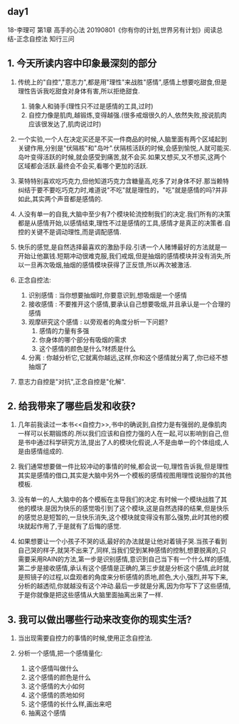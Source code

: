 ## day1

18-李理可
第1章 高手的心法
20190801《你有你的计划,世界另有计划》阅读总结-正念自控法
知行三问

## 1. 今天所读内容中印象最深刻的部分

1. 传统上的"自控","意志力",都是用"理性"来战胜"感情",感情上想要吃甜食,但是理性告诉我吃甜食对身体有害,所以拒绝甜食.
	1. 骑象人和骑手(理性只不过是感情的工具,过时)
	2. 自控力像是肌肉,越锻炼,变得越强.(很多戒烟很久的人,依然失败,按说肌肉应该很发达了,肌肉说过时)

2. 一个实验,一个人在决定买还是不买一件商品的时候,人脑里面有两个区域起到关键作用,分别是"伏隔核"和"岛叶".伏隔核活跃的时候,会感到愉悦,人就可能买.岛叶变得活跃的时候,就会感受到痛苦,就不会买.如果又想买,又不想买,这两个区域都会活跃.最终会不会买,看哪个更加的活跃.

3. 莱特特别喜欢吃巧克力,但他知道巧克力含糖量高,吃多了对身体不好.那当赖特纠结于要不要吃巧克力时,难道说"不吃"就是理性的，"吃"就是感情的吗?并非如此,其实两个声音都是感情的.

4. 人没有单一的自我,大脑中至少有7个模块轮流控制我们的决定.我们所有的决策都是从感情开始,以感情结束,理性不过是感情的工具,感情才是真正的决策者.自控的关键不是调动理性,而是调配感情.

5. 快乐的感觉,是自然选择最喜欢的激励手段.引诱一个人赌博最好的方法就是一开始让他赢钱.短期冲动很难克服,我们戒烟,但是抽烟的感情模块并没有消失,所以一旦再次吸烟,抽烟的感情模块获得了正反馈,所以再次被激活.

6. 正念自控法:
	1. 识别感情 : 当你想要抽烟时,你要意识到,想吸烟是一个感情
	2. 接收感情 : 不要推开这个感情,要承认自己想要吸烟,并且承认是一个合理的感情
	3. 观摩研究这个感情 : 以旁观者的角度分析一下问题?
		1. 感情的力量有多强
		2. 你身体的哪个部分有吸烟的需求
		3. 这个感情的颜色是什么?材质是什么
	4. 分离 : 你越分析它,它就离你越远,这样,你和这个感情就分离了,你已经不想抽烟了

7. 意志力自控是"对抗",正念自控是"化解".

## 2. 给我带来了哪些启发和收获?

1. 几年前我读过一本书<<自控力>>,书中的确说到,自控力是有强弱的,是像肌肉一样可以长期锻炼的.所以我们应该和自控力强的人在一起,可以影响到自己,但是书中通过科学研究方法,提出了人的模块化假说,人不是由单一的个体组成,人是由感情组成的.

2. 我们通常想要做一件比较冲动的事情的时候,都会说一句,理性告诉我,但是理性其实是感情的借口,其实是大脑中另外一个模板的感情视图用理性说服你的其他模板.

3. 没有单一的人,大脑中的各个模板在主导我们的决定.有时候一个模块战胜了其他的模块.是因为快乐的感觉吸引到了这个模块,这是自然选择的结果,但是快乐的感觉总是短暂的,一旦快乐消失,这个模块就变得没有那么强势,此时其他的模块就起作用了,于是就有了后悔的感觉.

4. 如果想要让一个小孩子不哭的话,最好的办法就是让他对着镜子哭.当孩子看到自己哭的样子,就哭不出来了,同样,当我们受到某种感情的控制,想要脱离的,只需要采用RAIN的方法,第一步是识别感情,意识到自己当下有一个什么样的感情,第二步是接收感情,承认有这个感情是正确的,第三步就是分析这个感情,此时就是照镜子的过程,以盘观者的角度来分析感情的质地,颜色,大小,强烈,并写下来,分析的越透彻,你就越没有这个冲动.最后一步就是分离,因为你写下了这些感情,于是你就像是把这些感情从大脑里面抽离出来了一样.

## 3. 我可以做出哪些行动来改变你的现实生活?

1. 当出现需要自控力的事情的时候,使用正念自控法.

2. 分析一个感情,把一个感情量化:
	1. 这个感情叫做什么
	2. 这个感情的颜色是什么
	3. 这个感情的大小如何
	4. 这个感情的质地如何
	5. 这个感情的长什么样,画出来吧
	6. 抽离这个感情
